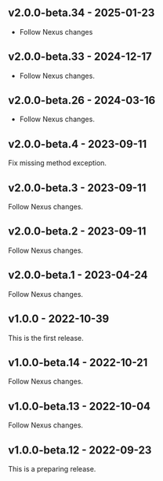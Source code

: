 ## v2.0.0-beta.34 - 2025-01-23

- Follow Nexus changes

## v2.0.0-beta.33 - 2024-12-17

- Follow Nexus changes.

## v2.0.0-beta.26 - 2024-03-16

- Follow Nexus changes.

## v2.0.0-beta.4 - 2023-09-11

Fix missing method exception.

## v2.0.0-beta.3 - 2023-09-11

Follow Nexus changes.

## v2.0.0-beta.2 - 2023-09-11

Follow Nexus changes.

## v2.0.0-beta.1 - 2023-04-24

Follow Nexus changes.

## v1.0.0 - 2022-10-39

This is the first release.

## v1.0.0-beta.14 - 2022-10-21

Follow Nexus changes.

## v1.0.0-beta.13 - 2022-10-04

Follow Nexus changes.

## v1.0.0-beta.12 - 2022-09-23

This is a preparing release.